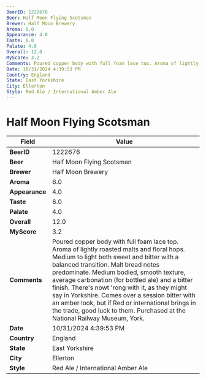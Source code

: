 ```yaml
---
BeerID: 1222676
Beer: Half Moon Flying Scotsman
Brewer: Half Moon Brewery
Aroma: 6.0
Appearance: 4.0
Taste: 6.0
Palate: 4.0
Overall: 12.0
MyScore: 3.2
Comments: Poured copper body with full foam lace top. Aroma of lightly roasted malts and floral hops. Medium to light both sweet and bitter with a balanced transition. Malt bread notes predominate. Medium bodied, smooth texture, average carbonation (for bottled ale) and a bitter finish. There's nowt 'rong with it, as they might say in Yorkshire. Comes over a session bitter with an amber look, but if Red or international brings in the trade, good luck to them. Purchased at the National Railway Museum, York.
Date: 10/31/2024 4:39:53 PM
Country: England
State: East Yorkshire
City: Ellerton
Style: Red Ale / International Amber Ale
---
```


# Half Moon Flying Scotsman

| Field         | Value |
|---------------|-------|
| **BeerID** | 1222676 |
| **Beer** | Half Moon Flying Scotsman |
| **Brewer** | Half Moon Brewery |
| **Aroma** | 6.0 |
| **Appearance** | 4.0 |
| **Taste** | 6.0 |
| **Palate** | 4.0 |
| **Overall** | 12.0 |
| **MyScore** | 3.2 |
| **Comments** | Poured copper body with full foam lace top. Aroma of lightly roasted malts and floral hops. Medium to light both sweet and bitter with a balanced transition. Malt bread notes predominate. Medium bodied, smooth texture, average carbonation (for bottled ale) and a bitter finish. There's nowt 'rong with it, as they might say in Yorkshire. Comes over a session bitter with an amber look, but if Red or international brings in the trade, good luck to them. Purchased at the National Railway Museum, York. |
| **Date** | 10/31/2024 4:39:53 PM |
| **Country** | England |
| **State** | East Yorkshire |
| **City** | Ellerton |
| **Style** | Red Ale / International Amber Ale |
